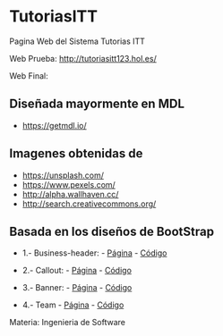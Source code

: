 # TutoriasITT
Pagina Web del Sistema Tutorias ITT

Web Prueba: http://tutoriasitt123.hol.es/

Web Final:

## Diseñada mayormente en MDL

* https://getmdl.io/


## Imagenes obtenidas de

* https://unsplash.com/
* https://www.pexels.com/
* http://alpha.wallhaven.cc/
* http://search.creativecommons.org/


## Basada en los diseños de BootStrap

* 1.- Business-header: - [Página](https://startbootstrap.com/template-overviews/business-frontpage/) - [Código](https://github.com/BlackrockDigital/startbootstrap-business-frontpage/tree/master/css)

* 2.- Callout: - [Página](https://startbootstrap.com/template-overviews/stylish-portfolio/) - [Código](https://github.com/BlackrockDigital/startbootstrap-stylish-portfolio/tree/master/css)

* 3.- Banner: - [Página](https://startbootstrap.com/template-overviews/landing-page/) - [Código](https://github.com/BlackrockDigital/startbootstrap-landing-page)

* 4.- Team  - [Página](https://blackrockdigital.github.io/startbootstrap-agency/) - [Código](https://github.com/BlackrockDigital/startbootstrap-agency/blob/master/index.html)

Materia: Ingenieria de Software
